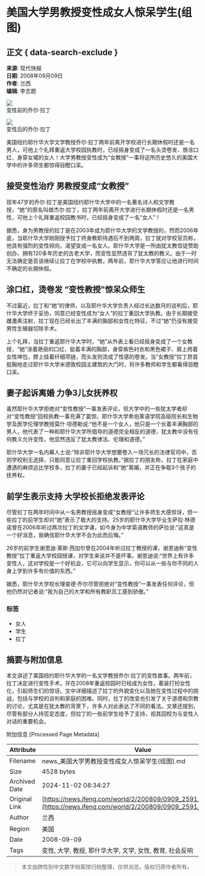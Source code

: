 # 美国大学男教授变性成女人惊呆学生(组图)

## 正文 { data-search-exclude }


**来源**: 现代快报  
**日期**: 2008年09月09日  
**作者**: 兰西  
**编辑**: 李志题  

![](http://img.ifeng.com/hres/200809/09/08/cb29da9643b9f24b5d17631fc76755ae.jpg)    
变性前的乔尔·拉丁  

![](http://img.ifeng.com/hres/200809/09/08/39b3e2c01a701accdc7ea601497555cd.jpg)    
变性后的乔尔·拉丁  

美国纽约耶什华大学文学教授乔尔·拉丁两年前离开学校进行长期休假时还是一名男人，可他上个礼拜重返大学校园执教时，已经摇身变成了一名头烫卷发、唇涂口红、身穿女裙的女人！大学男教授变性成为“女教授”一事将这所历史悠久的美国大学中的许多师生都惊得目瞪口呆。

## **接受变性治疗 男教授变成“女教授”**

现年47岁的乔尔·拉丁是美国纽约耶什华大学中的一名著名诗人和文学教授，“她”的原名叫做杰尔·拉丁，拉丁两年前离开大学进行长期休假时还是一名男性，可他上个礼拜重返校园教书时，已经摇身变成了一名“女人”！

据悉，身为男教授的拉丁是在2003年成为耶什华大学的文学教授的，然而2006年底，当耶什华大学刚刚授予拉丁终身教职待遇后不到两周，拉丁就对学校官员称，他具有强烈的变性倾向，渴望变成一名女人。耶什华大学是一所由犹太教信徒赞助创办、拥有120多年历史的古老大学，而变性显然违背了犹太教的教义。由于一时无法确定是否该继续让拉丁在学校中执教，两年前，耶什华大学答应让他进行时间不确定的长期休假。

## **涂口红，烫卷发 “变性教授”惊呆众师生**

不过最近，拉丁和“她”的律师，以及耶什华大学负责人经过长达数月的谈判后，耶什华大学终于妥协，同意已经变性成为“女人”的拉丁重回大学执教。由于长期接受雌激素注射，拉丁现在已经长出了丰满的胸部和女性化特征，不过“她”仍没有接受男性生殖器切除手术。

上个礼拜，当拉丁重返耶什华大学时，“她”从外表上看已经摇身变成了一个女教授，“她”涂着艳丽的口红、挺着丰满的胸部，身穿紫色衬衣和黑色裙子、肩上挎着女性坤包，脖上挂着纤细项链，而头发则烫成了性感的卷发。当“女教授”拉丁昂首挺胸地走过耶什华大学米德敦校园主建筑的大门时，将许多教师和学生都看得目瞪口呆。

## **妻子起诉离婚 力争3儿女抚养权**

虽然耶什华大学拒绝对“变性教授”一事发表评论，但大学中的一些犹太学者却对“变性教授”回校执教一事充满了震惊。耶什华大学希伯莱语学院高级院长和生物学及医学伦理学教授莫什·坦德勒说:“他不是一个女人，他只是一个长着丰满胸部的男人，他代表了一种和耶什华大学所倡导的道德完全相反的道德，犹太教中没有任何教义允许变性，他显然违反了犹太教律法、伦理和道德。”

耶什华大学一名内幕人士说:“除非耶什华大学想要卷入一场冗长的法律官司中，否则学校别无选择，只能同意让拉丁重回学校执教。”据拉丁的朋友称，拉丁在家庭中遭遇的麻烦远比学校多，拉丁的妻子已经起诉和“她”离婚，并正在争取3个孩子的抚养权。

## **前学生表示支持 大学校长拒绝发表评论**

尽管拉丁在两年时间中从一名男教授摇身变成“女教授”让许多师生大感惊讶，但一些拉丁的前学生却对“她”表示了极大的支持。25岁的耶什华大学毕业生萨拉·林德诺曾在2006年听过两次拉丁的文学课，如今身为中学英语教师的萨拉说:“这真是一个好消息，我确信耶什华大学不会为此而后悔。”

26岁的前学生谢恩迪·莱斯·西加尔曾在2004年听过拉丁教授的课，谢恩迪称“变性教授”拉丁重返大学校园授课，对学生来说并不是坏事。谢恩迪说:“世界上有许多变性人，这对学校是一个好机会，它可以向学生显示，你可以从一些与你不同的人身上学到许多有价值的东西。”

据悉，耶什华大学校长理查德·乔尔尽管拒绝对“变性教授”一事发表任何评论，但他仍然对记者说:“我为自己的大学和所有教职员工感到骄傲。” 

### 标签
- 女人
- 学生
- 拉丁

## 摘要与附加信息

<!-- tcd_abstract -->
本文讲述了美国纽约耶什华大学的一名文学教授乔尔·拉丁的变性故事。两年前，拉丁决定进行变性手术，并在2008年重返校园时已经成为女性，着装打扮女性化，引起师生们的惊讶。文中详细描述了拉丁的外貌变化以及她在变性过程中的挑战，包括与学校的谈判和家庭的困难。同时，拉丁的改变也引发了关于道德和宗教的讨论，尤其是在犹太教的背景下，许多人对此表达了不同的看法。文章还提到，尽管有部分人持否定态度，但拉丁的一些前学生给予了支持，视其回校为与变性人对话的重要机会。
<!-- tcd_abstract_end -->

附加信息 [Processed Page Metadata]

| Attribute       | Value                                  |
|-----------------|----------------------------------------|
| Filename        | news_美国大学男教授变性成女人惊呆学生(组图).md                             |
| Size            | 4528 bytes                           |
| Archived Date   | 2024-11-02 08:34:27                             |
| Original Link   | [https://news.ifeng.com/world/2/200809/0909_2591_773131.shtml](https://news.ifeng.com/world/2/200809/0909_2591_773131.shtml)                       |
| Author          | 兰西                               |
| Region          | 美国                               |
| Date            | 2008-09-09                                 |
| Tags            | 变性, 大学, 教授, 耶什华大学, 文学, 女性, 教育, 社会反响                                 |
>
> 本文由跨性别中文数字档案馆归档整理，仅供浏览。版权归原作者所有。
>